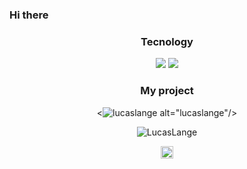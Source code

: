 <h3> Hi there <h3> 
<h3 align="center">Tecnology </h3>
<p align="center">
   
</p>
<p align="center">
    <img src="https://img.shields.io/badge/language-HTML-red"/>
    <img src="https://img.shields.io/badge/language-css-blue"/>
</p>
<h3 align="center">My project</h3>

<p align="center">
    <<img src="" alt="lucaslange"/>
     alt="lucaslange"/>
</p>
<p align="center">
    <img src="https://github-readme-stats.vercel.app/api?username=lucasMullerLange&show_icons=true" alt="LucasLange"/>
</p>

<p align="center">
    <a href="https://www.linkedin.com/in/lucas-lange-28a38a123/" target="blank">
        <img align="center" src="https://cdn.jsdelivr.net/npm/simple-icons@3.0.1/icons/linkedin.svg" alt="LucasLange" height="20" width="20" />
    </a>
</p>


 
